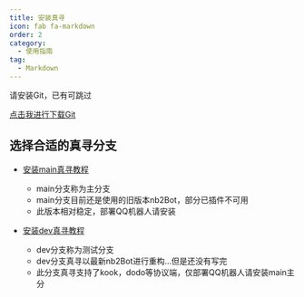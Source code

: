 ```yaml
---
title: 安装真寻
icon: fab fa-markdown
order: 2
category:
  - 使用指南
tag:
  - Markdown
---
```


请安装Git，已有可跳过

[点击我进行下载Git](https://registry.npmmirror.com/-/binary/git-for-windows/v2.43.0-rc0.windows.1/Git-2.43.0-rc0-64-bit.exe)

## 选择合适的真寻分支

- [安装main真寻教程](main.md)
  - main分支称为主分支
  - main分支目前还是使用的旧版本nb2Bot，部分已插件不可用
  - 此版本相对稳定，部署QQ机器人请安装
    
- [安装dev真寻教程](dev.md)
  - dev分支称为测试分支
  - dev分支真寻以最新nb2Bot进行重构...但是还没有写完
  - 此分支真寻支持了kook，dodo等协议端，仅部署QQ机器人请安装main主分
